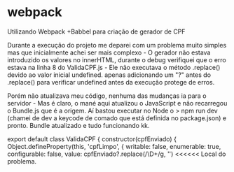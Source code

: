 # webpack
Utilizando Webpack +Babbel para criação de gerador de CPF 

Durante a execução do projeto me deparei com um problema muito simples mas que inicialmente achei ser mais complexo - O gerador não estava introduzido 
os valores no innerHTML, durante o debug verifiquei que o erro estava na linha 8 do ValidaCPF.js - Ele não executava o método .replace() devido ao valor inicial
undefined. apenas adicionando um "?" antes do .replace() para verificar undefined antes da execução protege de erros.

Porém não atualizava meu código, nenhuma das mudanças ia para o servidor - Mas é claro, o mané aqui atualizou o JavaScript e não recarregou o Bundle.js que é a origem.
Aí bastou executar no Node o > npm run dev (chamei de dev a keycode de comado que está definida no package.json) e pronto. Bundle atualizado e tudo funcionando kk.

export default class ValidaCPF {
    constructor(cpfEnviado) {
    Object.defineProperty(this, 'cpfLimpo', {
      writable: false,
      enumerable: true,
      configurable: false,
      value: cpfEnviado?.replace(/\D+/g, '')   <<<<<< Local do problema.
      
      
      
 
